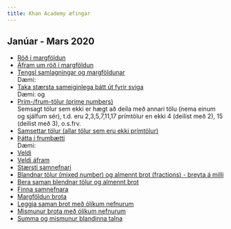 ```yaml
---
title: Khan Academy æfingar
---
```


## Janúar - Mars 2020

-   [Röð í
    margföldun](https://www.khanacademy.org/math/pre-algebra/pre-algebra-arith-prop/pre-algebra-arithmetic-properties/e/commutative-property-of-multiplication)
-   [Áfram um röð í
    margföldun](https://www.khanacademy.org/math/pre-algebra/pre-algebra-arith-prop/pre-algebra-arithmetic-properties/e/associative-property-of-multiplication-)
-   [Tengsl samlagningar og
    margföldunar](https://www.khanacademy.org/math/pre-algebra/pre-algebra-arith-prop/pre-algebra-ditributive-property/e/distributive-property-of-multiplication-)\
    Dæmi:
-   [Taka stærsta sameiginlega þátt út fyrir
    sviga](https://www.khanacademy.org/math/pre-algebra/pre-algebra-arith-prop/pre-algebra-ditributive-property/e/distributive_property)\
    Dæmi: og
-   [Prím-/frum-tölur (prime
    numbers)](https://www.khanacademy.org/math/pre-algebra/pre-algebra-factors-multiples/pre-algebra-prime-numbers/e/prime_numbers)\
    Semsagt tölur sem ekki er hægt að deila með annari tölu (nema einum
    og sjálfum sér), t.d. eru 2,3,5,7,11,17 prímtölur en ekki 4 (deilist
    með 2), 15 (deilist með 3), o.s.frv.
-   [Samsettar tölur (allar tölur sem eru ekki
    prímtölur)](https://www.khanacademy.org/math/pre-algebra/pre-algebra-factors-multiples/pre-algebra-prime-numbers/e/composite_numbers)
-   [Þátta í
    frumþætti](https://www.khanacademy.org/math/pre-algebra/pre-algebra-factors-multiples/pre-algebra-prime-factorization-prealg/e/prime_factorization)\
    Dæmi:
-   [Veldi](https://www.khanacademy.org/math/pre-algebra/pre-algebra-exponents-radicals/pre-algebra-exponents/e/positive_and_zero_exponents)
-   [Veldi
    áfram](https://www.khanacademy.org/math/pre-algebra/pre-algebra-exponents-radicals/pre-algebra-exponents/e/exponents)
-   [Stærsti
    samnefnari](https://www.khanacademy.org/math/pre-algebra/pre-algebra-factors-multiples/pre-algebra-greatest-common-divisor/e/greatest_common_divisor)
-   [Blandnar tölur (mixed number) og almennt brot (fractions) - breyta
    á
    milli](https://www.khanacademy.org/math/arithmetic/fraction-arithmetic/arith-review-mixed-number/e/converting_mixed_numbers_and_improper_fractions)
-   [Bera saman blendnar tölur og almennt
    brot](https://www.khanacademy.org/math/arithmetic/fraction-arithmetic/arith-review-mixed-number/e/comparing_improper_fractions_and_mixed_numbers)
-   [Finna
    samnefnara](https://www.khanacademy.org/math/arithmetic/fraction-arithmetic/arith-review-common-denominators/e/common-denominators)
-   [Margföldun
    brota](https://www.khanacademy.org/math/arithmetic/fraction-arithmetic/arith-review-multiply-fractions/e/multiplying_fractions_0.5)
-   [Leggja saman brot með ólíkum
    nefnurum](https://www.khanacademy.org/math/arithmetic/fraction-arithmetic/arith-review-add-sub-fractions/e/adding_fractions)
-   [Mismunur brota með ólíkum
    nefnurum](https://www.khanacademy.org/math/arithmetic/fraction-arithmetic/arith-review-add-sub-fractions/e/subtracting_fractions)
-   [Summa og mismunur blandinna
    talna](https://www.khanacademy.org/math/arithmetic/fraction-arithmetic/arith-review-add-sub-mix-num-w-unlike-den/e/adding_subtracting_mixed_numbers_1)
